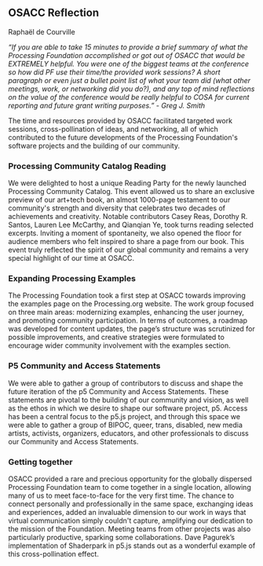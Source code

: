 ## OSACC Reflection
Raphaël de Courville

_“If you are able to take 15 minutes to provide a brief summary of what the Processing Foundation accomplished or got out of OSACC that would be EXTREMELY helpful. You were one of the biggest teams at the conference so how did PF use their time/the provided work sessions? A short paragraph or even just a bullet point list of what your team did (what other meetings, work, or networking did you do?), and any top of mind reflections on the value of the conference would be really helpful to COSA for current reporting and future grant writing purposes.” - Greg J. Smith_

The time and resources provided by OSACC facilitated targeted work sessions, cross-pollination of ideas, and networking, all of which contributed to the future developments of the Processing Foundation's software projects and the building of our community.


### Processing Community Catalog Reading

We were delighted to host a unique Reading Party for the newly launched Processing Community Catalog. This event allowed us to share an exclusive preview of our art+tech book, an almost 1000-page testament to our community's strength and diversity that celebrates two decades of achievements and creativity. Notable contributors Casey Reas, Dorothy R. Santos, Lauren Lee McCarthy, and Qianqian Ye, took turns reading selected excerpts. Inviting a moment of spontaneity, we also opened the floor for audience members who felt inspired to share a page from our book. This event truly reflected the spirit of our global community and remains a very special highlight of our time at OSACC.


### Expanding Processing Examples

The Processing Foundation took a first step at OSACC towards improving the examples page on the Processing.org website. The work group focused on three main areas: modernizing examples, enhancing the user journey, and promoting community participation. In terms of outcomes, a roadmap was developed for content updates, the page’s structure was scrutinized for possible improvements, and creative strategies were formulated to encourage wider community involvement with the examples section.


### P5 Community and Access Statements

We were able to gather a group of contributors to discuss and shape the future iteration of the p5 Community and Access Statements. These statements are pivotal to the building of our community and vision, as well as the ethos in which we desire to shape our software project, p5. Access has been a central focus to the p5.js project, and through this space we were able to gather a group of BIPOC, queer, trans, disabled, new media artists, activists, organizers, educators, and other professionals to discuss our Community and Access Statements.


### Getting together

OSACC provided a rare and precious opportunity for the globally dispersed Processing Foundation team to come together in a single location, allowing many of us to meet face-to-face for the very first time. The chance to connect personally and professionally in the same space, exchanging ideas and experiences, added an invaluable dimension to our work in ways that virtual communication simply couldn't capture, amplifying our dedication to the mission of the Foundation. Meeting teams from other projects was also particularly productive, sparking some collaborations. Dave Pagurek’s implementation of Shaderpark in p5.js stands out as a wonderful example of this cross-pollination effect.
